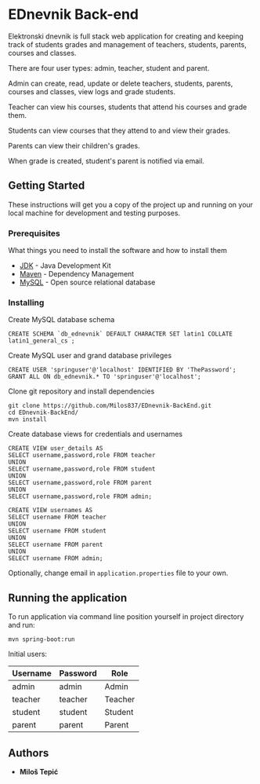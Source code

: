 # EDnevnik Back-end

Elektronski dnevnik is full stack web application for creating and keeping track of students grades and management of teachers, students, parents, courses and classes.

There are four user types: admin, teacher, student and parent.

Admin can create, read, update or delete teachers, students, parents, courses and classes, view logs and grade students.

Teacher can view his courses, students that attend his courses and grade them.

Students can view courses that they attend to and view their grades.

Parents can view their children's grades.

When grade is created, student's parent is notified via email.



## Getting Started

These instructions will get you a copy of the project up and running on your local machine for development and testing purposes.

### Prerequisites

What things you need to install the software and how to install them

* [JDK](http://www.oracle.com/technetwork/java/javase/downloads/jdk8-downloads-2133151.html) - Java Development Kit
* [Maven](https://maven.apache.org/) - Dependency Management 
* [MySQL](https://www.mysql.com/downloads/) - Open source relational database

### Installing
Create MySQL database schema
```
CREATE SCHEMA `db_ednevnik` DEFAULT CHARACTER SET latin1 COLLATE latin1_general_cs ;
```
Create MySQL user and grand database privileges
```
CREATE USER 'springuser'@'localhost' IDENTIFIED BY 'ThePassword';
GRANT ALL ON db_ednevnik.* TO 'springuser'@'localhost';
```
Clone git repository and install dependencies

```
git clone https://github.com/Milos837/EDnevnik-BackEnd.git
cd EDnevnik-BackEnd/
mvn install
```

Create database views for credentials and usernames

```
CREATE VIEW user_details AS
SELECT username,password,role FROM teacher
UNION
SELECT username,password,role FROM student
UNION
SELECT username,password,role FROM parent
UNION
SELECT username,password,role FROM admin;
```
```
CREATE VIEW usernames AS
SELECT username FROM teacher
UNION
SELECT username FROM student
UNION
SELECT username FROM parent
UNION
SELECT username FROM admin;
```
Optionally, change email in `application.properties` file to your own.
## Running the application

To run application via command line position yourself in project directory and run:
```
mvn spring-boot:run
```
Initial users:

| Username | Password | Role    |
|----------|----------|---------|
| admin    | admin    | Admin   |
| teacher  | teacher  | Teacher |
| student  | student  | Student |
| parent   | parent   | Parent  |
## Authors

* **Miloš Tepić**
